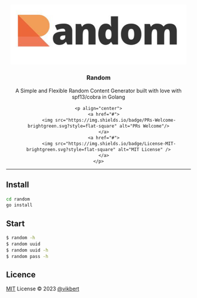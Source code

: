 <div align="center">
    <img src="https://raw.githubusercontent.com/vikbert/random/main/logo.jpg" width="480px" alt="random" />
    <h3>Random</h3>
    <p>A Simple and Flexible Random Content Generator built with love with spf13/cobra in Golang</p>

    <p align="center">
        <a href="#">
            <img src="https://img.shields.io/badge/PRs-Welcome-brightgreen.svg?style=flat-square" alt="PRs Welcome"/>
        </a>
        <a href="#">
            <img src="https://img.shields.io/badge/License-MIT-brightgreen.svg?style=flat-square" alt="MIT License" />
        </a>
    </p>
</div>

---

## Install
```bash
cd random
go install
```

## Start
```bash
$ random -h
$ random uuid
$ random uuid -h
$ random pass -h

```

## Licence

[MIT](./LICENSE) License © 2023 [@vikbert](https://vikbert.github.io/)
